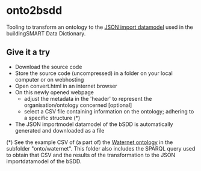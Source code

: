 # onto2bsdd
Tooling to transform an ontology to the [JSON import datamodel](https://github.com/buildingSMART/bSDD/blob/master/Documentation/bSDD%20JSON%20import%20model.md) used in the buildingSMART Data Dictionary.

## Give it a try
* Download the source code
* Store the source code (uncompressed) in a folder on your local computer or on webhosting
* Open convert.html in an internet browser
* On this newly opened webpage
  * adjust the metadata in the 'header' to represent the organisation/ontology concerned [optional]
  * select a CSV file containing information on the ontology; adhering to a specific structure (*)
* The JSON importmodel datamodel of the bSDD is automatically generated and downloaded as a file

(*) See the example CSV of (a part of) the [Waternet ontology](https://otl.waternet.nl) in the subfolder "onto/waternet". This folder also includes the SPARQL query used to obtain that CSV and the results of the transformation to the JSON importdatamodel of the bSDD.
